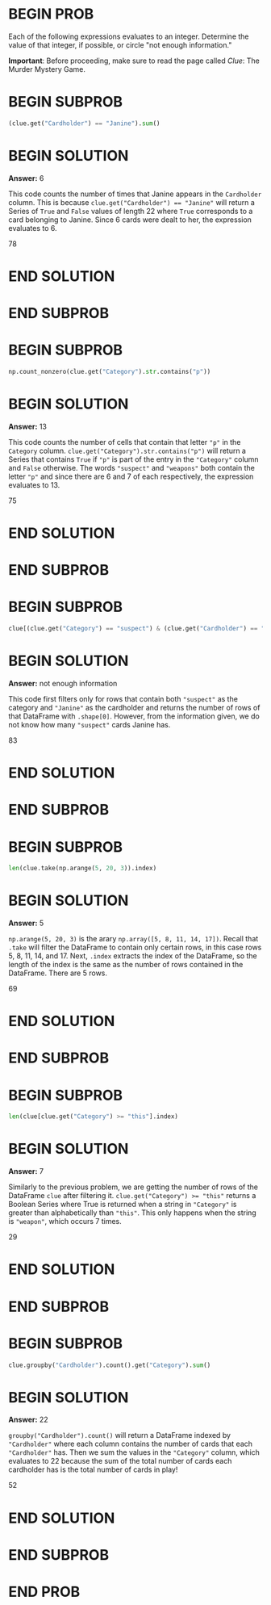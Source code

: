 # BEGIN PROB

Each of the following expressions evaluates to an integer.
Determine the value of that integer, if possible, or circle "not enough
information.\"

**Important**: Before proceeding, make sure to read the page called *Clue*: The Murder Mystery Game.

# BEGIN SUBPROB

```py 
(clue.get("Cardholder") == "Janine").sum() 
```

# BEGIN SOLUTION

**Answer:** 6

This code counts the number of times that Janine appears in the `Cardholder` column. This is because `clue.get("Cardholder") == "Janine"` will return a Series of `True` and `False` values of length 22 where `True` corresponds to a card belonging to Janine. Since 6 cards were dealt to her, the expression evaluates to 6. 

<average>78</average>

# END SOLUTION

# END SUBPROB

# BEGIN SUBPROB

```py
np.count_nonzero(clue.get("Category").str.contains("p")) 
```

# BEGIN SOLUTION

**Answer:** 13

This code counts the number of cells that contain that letter `"p"` in the `Category` column. `clue.get("Category").str.contains("p")` will return a Series that contains `True` if `"p"` is part of the entry in the `"Category"` column and `False` otherwise. The words `"suspect"` and `"weapons"` both contain the letter `"p"` and since there are 6 and 7 of each respectively, the expression evaluates to 13. 

<average>75</average>


# END SOLUTION

# END SUBPROB

# BEGIN SUBPROB

```py 
clue[(clue.get("Category") == "suspect") & (clue.get("Cardholder") == "Janine")].shape[0] 
```

# BEGIN SOLUTION

**Answer:** not enough information

This code first filters only for rows that contain both `"suspect"` as the category and `"Janine"` as the cardholder and returns the number of rows of that DataFrame with `.shape[0]`. However, from the information given, we do not know how many `"suspect"` cards Janine has. 

<average>83</average>

# END SOLUTION

# END SUBPROB

# BEGIN SUBPROB

```py
len(clue.take(np.arange(5, 20, 3)).index) 
```

# BEGIN SOLUTION

**Answer:** 5

`np.arange(5, 20, 3)` is the arary `np.array([5, 8, 11, 14, 17])`. Recall that `.take` will filter the DataFrame to contain only certain rows, in this case rows 5, 8, 11, 14, and 17. Next, `.index` extracts the index of the DataFrame, so the length of the index is the same as the number of rows contained in the DataFrame. There are 5 rows.

<average>69</average>

# END SOLUTION

# END SUBPROB

# BEGIN SUBPROB

```py
len(clue[clue.get("Category") >= "this"].index) 
```

# BEGIN SOLUTION

**Answer:** 7

Similarly to the previous problem, we are getting the number of rows of the DataFrame `clue` after filtering it. `clue.get("Category") >= "this"` returns a Boolean Series where True is returned when a string in `"Category"` is greater than alphabetically than `"this"`. This only happens when the string is `"weapon"`, which occurs 7 times. 

<average>29</average>

# END SOLUTION

# END SUBPROB

# BEGIN SUBPROB

```py
clue.groupby("Cardholder").count().get("Category").sum() 
```

# BEGIN SOLUTION

**Answer:** 22

`groupby("Cardholder").count()` will return a DataFrame indexed by `"Cardholder"` where each column contains the number of cards that each `"Cardholder"` has.  Then we sum the values in the `"Category"` column, which evaluates to 22  because the sum of the total number of cards each cardholder has is the total number of cards in play!

<average>52</average>

# END SOLUTION

# END SUBPROB

# END PROB
